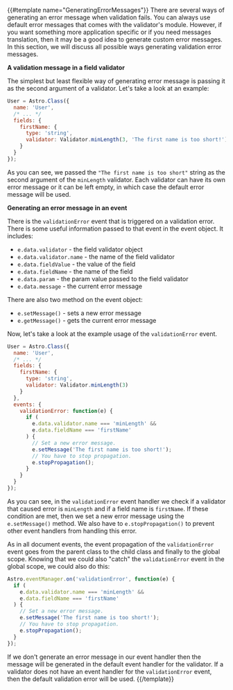 {{#template name="GeneratingErrorMessages"}}
There are several ways of generating an error message when validation fails. You can always use default error messages that comes with the validator's module. However, if you want something more application specific or if you need messages translation, then it may be a good idea to generate custom error messages. In this section, we will discuss all possible ways generating validation error messages.

**A validation message in a field validator**

The simplest but least flexible way of generating error message is passing it as the second argument of a validator. Let's take a look at an example:

```js
User = Astro.Class({
  name: 'User',
  /* ... */
  fields: {
    firstName: {
      type: 'string',
      validator: Validator.minLength(3, 'The first name is too short!')
    }
  }
});
```

As you can see, we passed the `"The first name is too short"` string as the second argument of the `minLength` validator. Each validator can have its own error message or it can be left empty, in which case the default error message will be used.

**Generating an error message in an event**

There is the `validationError` event that is triggered on a validation error. There is some useful information passed to that event in the event object. It includes:

- `e.data.validator` - the field validator object
- `e.data.validator.name` - the name of the field validator
- `e.data.fieldValue` - the value of the field
- `e.data.fieldName` - the name of the field
- `e.data.param` - the param value passed to the field validator
- `e.data.message` - the current error message

There are also two method on the event object:

- `e.setMessage()` - sets a new error message
- `e.getMessage()` - gets the current error message

Now, let's take a look at the example usage of the `validationError` event.

```js
User = Astro.Class({
  name: 'User',
  /* ... */
  fields: {
    firstName: {
      type: 'string',
      validator: Validator.minLength(3)
    }
  },
  events: {
    validationError: function(e) {
      if (
        e.data.validator.name === 'minLength' &&
        e.data.fieldName === 'firstName'
      ) {
        // Set a new error message.
        e.setMessage('The first name is too short!');
        // You have to stop propagation.
        e.stopPropagation();
      }
    }
  }
});
```

As you can see, in the `validationError` event handler we check if a validator that caused error is `minLength` and if a field name is `firstName`. If these condition are met, then we set a new error message using the `e.setMessage()` method. We also have to `e.stopPropagation()` to prevent other event handlers from handling this error.

As in all document events, the event propagation of the `validationError` event goes from the parent class to the child class and finally to the global scope. Knowing that we could also "catch" the `validationError` event in the global scope, we could also do this:

```js
Astro.eventManager.on('validationError', function(e) {
  if (
    e.data.validator.name === 'minLength' &&
    e.data.fieldName === 'firstName'
  ) {
    // Set a new error message.
    e.setMessage('The first name is too short!');
    // You have to stop propagation.
    e.stopPropagation();
  }
});
```

If we don't generate an error message in our event handler then the message will be generated in the default event handler for the validator. If a validator does not have an event handler for the `validationError` event, then the default validation error will be used.
{{/template}}
